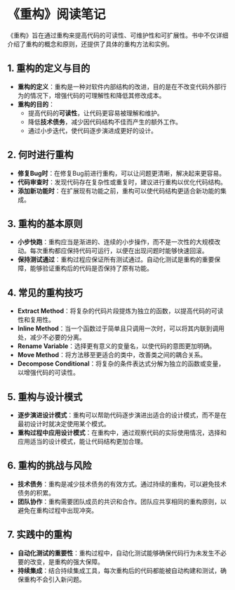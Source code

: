 # 《重构》阅读笔记

《重构》旨在通过重构来提高代码的可读性、可维护性和可扩展性。书中不仅详细介绍了重构的概念和原则，还提供了具体的重构方法和实例。

## 1. 重构的定义与目的

- **重构的定义**：重构是一种对软件内部结构的改进，目的是在不改变代码外部行为的情况下，增强代码的可理解性和降低其修改成本。
- **重构的目的**：
  - 提高代码的**可读性**，让代码更容易被理解和维护。
  - 降低**技术债务**，减少因代码结构不佳而产生的额外工作。
  - 通过小步迭代，使代码逐步演进成更好的设计。

## 2. 何时进行重构

- **修复Bug时**：在修复Bug前进行重构，可以让问题更清晰，解决起来更容易。
- **代码审查时**：发现代码存在复杂性或重复时，建议进行重构以优化代码结构。
- **添加新功能时**：在扩展现有功能之前，重构可以使代码结构更适合新功能的集成。

## 3. 重构的基本原则

- **小步快跑**：重构应当是渐进的、连续的小步操作，而不是一次性的大规模改动。每次重构都应保持代码可运行，以便在出现问题时能够快速回滚。
- **保持测试通过**：重构过程应保证所有测试通过。自动化测试是重构的重要保障，能够验证重构后的代码是否保持了原有功能。

## 4. 常见的重构技巧

- **Extract Method**：将复杂的代码片段提炼为独立的函数，以提高代码的可读性和复用性。
- **Inline Method**：当一个函数过于简单且只调用一次时，可以将其内联到调用处，减少不必要的分离。
- **Rename Variable**：选择更有意义的变量名，以使代码的意图更加明确。
- **Move Method**：将方法移至更适合的类中，改善类之间的耦合关系。
- **Decompose Conditional**：将复杂的条件表达式分解为独立的函数或变量，以增强代码的可读性。

## 5. 重构与设计模式

- **逐步演进设计模式**：重构可以帮助代码逐步演进出适合的设计模式，而不是在最初设计时就决定使用某个模式。
- **重构过程中应用设计模式**：在重构中，通过观察代码的实际使用情况，选择和应用适当的设计模式，能让代码结构更加合理。

## 6. 重构的挑战与风险

- **技术债务**：重构是减少技术债务的有效方式。通过持续的重构，可以避免技术债务的积累。
- **团队协作**：重构需要团队成员的共识和合作。团队应共享相同的重构原则，以避免在重构过程中出现冲突。

## 7. 实践中的重构

- **自动化测试的重要性**：重构过程中，自动化测试能够确保代码行为未发生不必要的改变，是重构的强大保障。
- **持续集成**：结合持续集成工具，每次重构后的代码都能被自动构建和测试，确保重构不会引入新问题。

